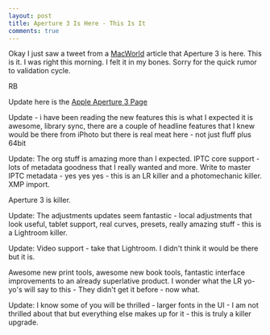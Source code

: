 ```yaml
---
layout: post
title: Aperture 3 Is Here - This Is It
comments: true
---
```

Okay I just saw a tweet from a <a href="http://www.macworld.com/article/146231/2010/02/aperture3.html">MacWorld</a> article that Aperture 3 is here. This is it. I was right this morning. I felt it in my bones. Sorry for the quick rumor to validation cycle.

RB

Update here is the <a href="http://www.apple.com/aperture/">Apple Aperture 3 Page</a>

Update - i have been reading the new features this is what I expected it is awesome, library sync, there are a couple of headline features that I knew would be there from iPhoto but there is real meat here - not just fluff plus 64bit

Update: The org stuff is amazing more than I expected. IPTC core support - lots of metadata goodness that I really wanted and more. Write to master IPTC metadata - yes yes yes - this is an LR killer and a photomechanic killer. XMP import.

Aperture 3 is killer.

Update: The adjustments updates seem fantastic - local adjustments that look useful, tablet support, real curves, presets, really amazing stuff - this is a Lightroom killer.

Update: Video support - take that Lightroom. I didn't think it would be there but it is.

Awesome new print tools, awesome new book tools, fantastic interface improvements to an already superlative product. I wonder what the LR yo-yo's will say to this - They didn't get it before - now what.

Update: I know some of you will be thrilled - larger fonts in the UI - I am not thrilled about that but everything else makes up for it - this is truly a killer upgrade.